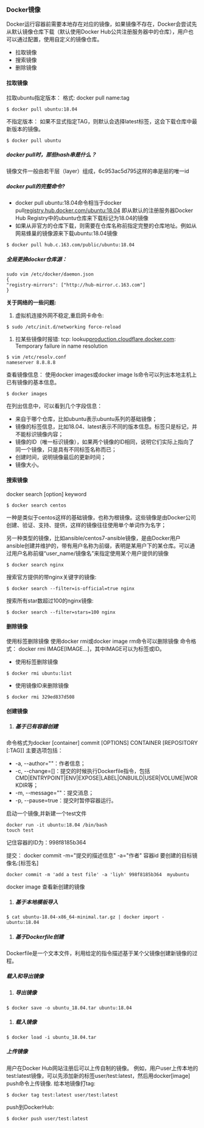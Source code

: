 ### Docker镜像

Docker运行容器前需要本地存在对应的镜像，如果镜像不存在，Docker会尝试先从默认镜像仓库下载（默认使用Docker Hub公共注册服务器中的仓库），用户也可以通过配置，使用自定义的镜像仓库。

- 拉取镜像
- 搜索镜像
- 删除镜像

#### 拉取镜像

拉取ubuntu指定版本： 格式: docker pull name:tag

```
$ docker pull ubuntu:18.04
```

不指定版本：
如果不显式指定TAG，则默认会选择latest标签，这会下载仓库中最新版本的镜像。

```
$ docker pull ubuntu
```

##### docker pull时，那些hash串是什么？

镜像文件一般由若干层（layer）组成，6c953ac5d795这样的串是层的唯一id

##### docker pull的完整命令?

- docker pull ubuntu:18.04命令相当于docker pull[registry.hub.docker.com/ubuntu:18.04](http://registry.hub.docker.com/ubuntu:18.04)
  即从默认的注册服务器Docker Hub Registry中的ubuntu仓库来下载标记为18.04的镜像
- 如果从非官方的仓库下载，则需要在仓库名称前指定完整的仓库地址。例如从网易蜂巢的镜像源来下载ubuntu:18.04镜像

```
$ docker pull hub.c.163.com/public/ubuntu:18.04
```

##### 全局更换docker仓库源：

```
sudo vim /etc/docker/daemon.json
{
"registry-mirrors": ["http://hub-mirror.c.163.com"]
}
```

**关于网络的一些问题:**

1. 虚拟机连接外网不稳定,重启网卡命令:

```
$ sudo /etc/init.d/networking force-reload
```

1. 拉某些镜像时报错:
   tcp: lookup[production.cloudflare.docker.com](http://production.cloudflare.docker.com/): Temporary failure in name resolution

```
$ vim /etc/resolv.conf
nameserver 8.8.8.8
```

查看镜像信息：
使用docker images或docker image ls命令可以列出本地主机上已有镜像的基本信息。

```
$ docker images
```

在列出信息中，可以看到几个字段信息：

- 来自于哪个仓库，比如ubuntu表示ubuntu系列的基础镜像；
- 镜像的标签信息，比如18.04、latest表示不同的版本信息。标签只是标记，并不能标识镜像内容；
- 镜像的ID（唯一标识镜像），如果两个镜像的ID相同，说明它们实际上指向了同一个镜像，只是具有不同标签名称而已；
- 创建时间，说明镜像最后的更新时间；
- 镜像大小。

#### 搜索镜像

docker search [option] keyword

```
$ docker search centos
```

一种是类似于centos这样的基础镜像，也称为根镜像。这些镜像是由Docker公司创建、验证、支持、提供，这样的镜像往往使用单个单词作为名字；

另一种类型的镜像，比如ansible/centos7-ansible镜像，是由Docker用户ansible创建并维护的，带有用户名称为前缀，表明是某用户下的某仓库。可以通过用户名称前缀“user_name/镜像名”来指定使用某个用户提供的镜像

```
$ docker search nginx
```

搜索官方提供的带nginx关键字的镜像:

```
$ docker search --filter=is-official=true nginx
```

搜索所有star数超过100的nginx镜像:

```
$ docker search --filter=stars=100 nginx
```

#### 删除镜像

使用标签删除镜像
使用docker rmi或docker image rm命令可以删除镜像
命令格式：
docker rmi IMAGE[IMAGE...]，其中IMAGE可以为标签或ID。

- 使用标签删除镜像

```
$ docker rmi ubuntu:list
```

- 使用镜像ID来删除镜像

```
$ docker rmi 329ed837d508
```

#### 创建镜像

1. ##### 基于已有容器创建

命令格式为docker [container] commit [OPTIONS] CONTAINER [REPOSITORY [:TAG]]
主要选项包括：

- -a, --author=""：作者信息；
- -c, --change=[]：提交的时候执行Dockerfile指令，包括CMD|ENTRYPOINT|ENV|EXPOSE|LABEL|ONBUILD|USER|VOLUME|WORKDIR等；
- -m, --message=""：提交消息；
- -p, --pause=true：提交时暂停容器运行。

启动一个镜像,并新建一个test文件

```
docker run -it ubuntu:18.04 /bin/bash 
touch test
```

记住容器的ID为：998f8185b364

提交：
docker commit -m="提交的描述信息" -a="作者" 容器id 要创建的目标镜像名:[标签名]

```
docker commit -m 'add a test file' -a 'liyh' 998f8185b364  myubuntu
```

docker image 查看新创建的镜像

1. ##### 基于本地模板导入

```
$ cat ubuntu-18.04-x86_64-minimal.tar.gz | docker import - ubuntu:18.04
```

1. ##### 基于Dockerfile创建

Dockerfile是一个文本文件，利用给定的指令描述基于某个父镜像创建新镜像的过程。

##### 载入和导出镜像

1. ##### 导出镜像

```
$ docker save -o ubuntu_18.04.tar ubuntu:18.04
```

1. ##### 载入镜像

```
$ docker load -i ubuntu_18.04.tar
```

##### 上传镜像

用户在Docker Hub网站注册后可以上传自制的镜像。
例如，用户user上传本地的test:latest镜像，可以先添加新的标签user/test:latest，然后用docker[image] push命令上传镜像.
给本地镜像打tag:

```
$ docker tag test:latest user/test:latest
```

push到DockerHub:

```
$ docker push user/test:latest
```